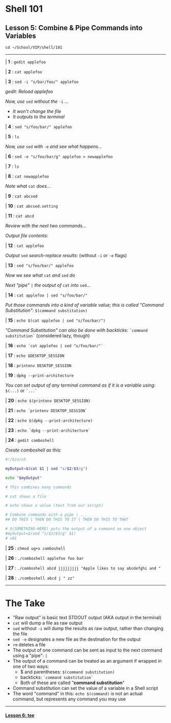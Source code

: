 # Shell 101
## Lesson 5: Combine & Pipe Commands into Variables

`cd ~/School/VIP/shell/101`

___

| **1** : `gedit applefoo`

| **2** : `cat applefoo`

| **3** : `sed -i "s/bar/foo/" applefoo`

*gedit: Reload applefoo*

*Now, use* `sed` *without the* `-i` *...*
  - *It won't change the file*
  - *It outputs to the terminal*

| **4** : `sed "s/foo/bar/" applefoo`

| **5** : `ls`

*Now, use* `sed` *with* `-e` *and see what happens...*

| **6** : `sed -e "s/foo/bar/g" applefoo > newapplefoo`

| **7** : `ls`

| **8** : `cat newapplefoo`

*Note what* `cat` *does...*

| **9** : `cat abcsed`

| **10** : `cat abcsed.setting`

| **11** : `cat abcd`

*Review with the next two commands...*

*Output file contents:*

| **12** : `cat applefoo`

*Output* `sed` *search-replace results:* (without `-i` or `-e` flags)

| **13** : `sed "s/foo/bar/" applefoo`

*Now we see what* `cat` *and* `sed` *do*

*Next "pipe"* `|` *the output of* `cat` *into* `sed`*...*

| **14** : `cat applefoo | sed "s/foo/bar/"`

*Put those commands into a kind of variable value; this is called "Command Substitution":* `$(command substitution)`

| **15** : `echo $(cat applefoo | sed "s/foo/bar/")`

*"Command Substitution" can also be done with backticks:* `` `command substitution` `` (considered lazy, though)

| **16** : `` echo `cat applefoo | sed "s/foo/bar/"` ``

| **17** : `echo $DESKTOP_SESSION`

| **18** : `printenv DESKTOP_SESSION`

| **19** : `dpkg --print-architecture`

*You can set output of any terminal command as if it is a variable using:* `$(...)` or `` `...` ``

| **20** : `echo $(printenv DESKTOP_SESSION)`

| **21** : `` echo `printenv DESKTOP_SESSION` ``

| **22** : `echo $(dpkg --print-architecture)`

| **23** : `` echo `dpkg --print-architecture` ``

| **24** : `gedit comboshell`

*Create comboshell as this:*
```sh
#!/bin/sh

myOutput=$(cat $1 | sed "s/$2/$3/g")

echo "$myOutput"

# This combines many commands

# cat shows a file

# echo shows a value (text from our script)

# Combine commands with a pipe | ...
## DO THIS | THEN DO THIS TO IT | THEN DO THIS TO THAT

# $(SOMETHING-HERE) puts the output of a command as one object
#myOutput=$(sed "s/$2/$3/g" $1)
# v01
```

| **25** : `chmod ug+x comboshell`

| **26** : `./comboshell applefoo foo bar`

| **27** : `./comboshell abcd jjjjjjjjj "Apple likes to say abcdefghi and "`

| **28** : `./comboshell abcd j " zz"`

___

# The Take

- "Raw output" is basic text STDOUT output (AKA output in the terminal)
- `cat` will dump a file as raw output
- `sed` without `-i` will dump the results as raw output, rather than changing the file
- `sed -e` designates a new file as the destination for the output
- `rm` deletes a file
- The output of one command can be sent as input to the next command using a "pipe": `|`
- The output of a command can be treated as an argument if wrapped in one of two ways:
  - $ and parentheses: `$(command substitution)`
  - backticks: `` `command substitution` ``
  - Both of these are called "**command substitution**"
- Command substitution can set the value of a variable in a Shell script
- The word "command" in this: `echo $(command)` is not an actual command, but represents any command you may use

___

#### [Lesson 6: tee](https://github.com/inkVerb/vip/blob/master/101-shell/Lesson-06.md)
